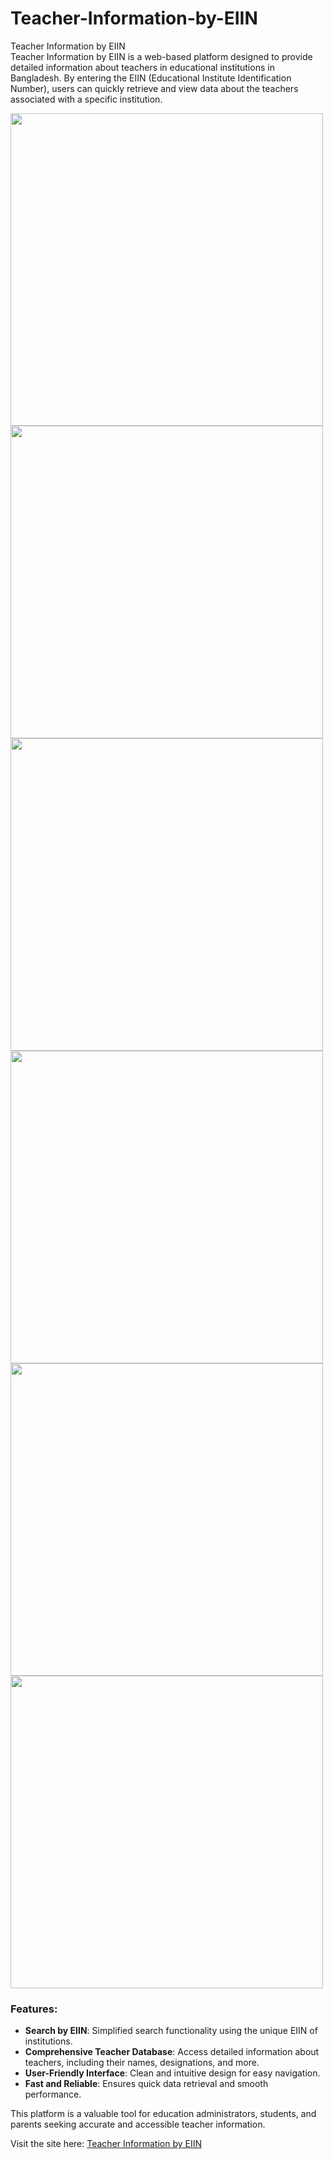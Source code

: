 # Teacher-Information-by-EIIN
Teacher Information by EIIN  
Teacher Information by EIIN is a web-based platform designed to provide detailed information about teachers in educational institutions in Bangladesh. By entering the EIIN (Educational Institute Identification Number), users can quickly retrieve and view data about the teachers associated with a specific institution.

<img src="https://github.com/shahin0075/Teacher-Information-by-EIIN/blob/main/Apple%20iPhone%2016%20Pro%20Max%20Screenshot%201.png?raw=true" width="500" />
<img src="https://github.com/shahin0075/Teacher-Information-by-EIIN/blob/main/Apple%20iPhone%2016%20Pro%20Max%20Screenshot%202.png?raw=true" width="500" />
<img src="https://github.com/shahin0075/Teacher-Information-by-EIIN/blob/main/Apple%20iPhone%2016%20Pro%20Max%20Screenshot%203.png?raw=true" width="500" />
<img src="https://github.com/shahin0075/Teacher-Information-by-EIIN/blob/main/Apple%20iPhone%2016%20Pro%20Max%20Screenshot%204.png?raw=true" width="500" />
<img src="https://github.com/shahin0075/Teacher-Information-by-EIIN/blob/main/Apple%20iPhone%2016%20Pro%20Max%20Screenshot%205.png?raw=true" width="500" />
<img src="https://github.com/shahin0075/Teacher-Information-by-EIIN/blob/main/Apple%20iPhone%2016%20Pro%20Max%20Screenshot%206.png?raw=true" width="500" />

### Features:
- **Search by EIIN**: Simplified search functionality using the unique EIIN of institutions.
- **Comprehensive Teacher Database**: Access detailed information about teachers, including their names, designations, and more.
- **User-Friendly Interface**: Clean and intuitive design for easy navigation.
- **Fast and Reliable**: Ensures quick data retrieval and smooth performance.

This platform is a valuable tool for education administrators, students, and parents seeking accurate and accessible teacher information.

Visit the site here: [Teacher Information by EIIN](https://shahin0075.github.io/Teacher-Information-by-EIIN/)
